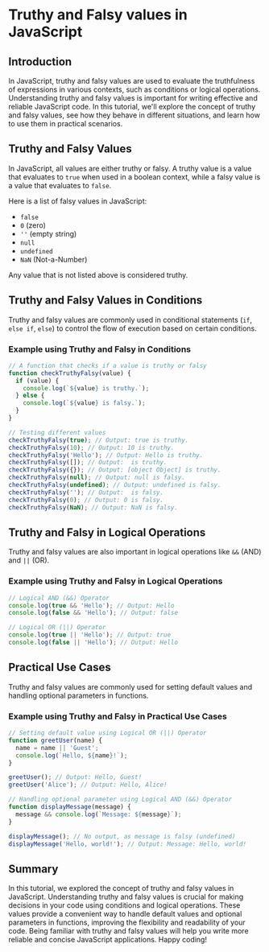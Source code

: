 # Truthy and Falsy values in JavaScript

## Introduction

In JavaScript, truthy and falsy values are used to evaluate the truthfulness of expressions in various contexts, such as conditions or logical operations. Understanding truthy and falsy values is important for writing effective and reliable JavaScript code. 
In this tutorial, we'll explore the concept of truthy and falsy values, see how they behave in different situations, and learn how to use them in practical scenarios.

## Truthy and Falsy Values

In JavaScript, all values are either truthy or falsy. A truthy value is a value that evaluates to `true` when used in a boolean context, while a falsy value is a value that evaluates to `false`.

Here is a list of falsy values in JavaScript:

- `false`
- `0` (zero)
- `''` (empty string)
- `null`
- `undefined`
- `NaN` (Not-a-Number)

Any value that is not listed above is considered truthy.

## Truthy and Falsy Values in Conditions

Truthy and falsy values are commonly used in conditional statements (`if`, `else if`, `else`) to control the flow of execution based on certain conditions.

### Example using Truthy and Falsy in Conditions

```javascript
// A function that checks if a value is truthy or falsy
function checkTruthyFalsy(value) {
  if (value) {
    console.log(`${value} is truthy.`);
  } else {
    console.log(`${value} is falsy.`);
  }
}

// Testing different values
checkTruthyFalsy(true); // Output: true is truthy.
checkTruthyFalsy(10); // Output: 10 is truthy.
checkTruthyFalsy('Hello'); // Output: Hello is truthy.
checkTruthyFalsy([]); // Output:  is truthy.
checkTruthyFalsy({}); // Output: [object Object] is truthy.
checkTruthyFalsy(null); // Output: null is falsy.
checkTruthyFalsy(undefined); // Output: undefined is falsy.
checkTruthyFalsy(''); // Output:  is falsy.
checkTruthyFalsy(0); // Output: 0 is falsy.
checkTruthyFalsy(NaN); // Output: NaN is falsy.
```

## Truthy and Falsy in Logical Operations

Truthy and falsy values are also important in logical operations like `&&` (AND) and `||` (OR).

### Example using Truthy and Falsy in Logical Operations

```javascript
// Logical AND (&&) Operator
console.log(true && 'Hello'); // Output: Hello
console.log(false && 'Hello'); // Output: false

// Logical OR (||) Operator
console.log(true || 'Hello'); // Output: true
console.log(false || 'Hello'); // Output: Hello
```

## Practical Use Cases

Truthy and falsy values are commonly used for setting default values and handling optional parameters in functions.

### Example using Truthy and Falsy in Practical Use Cases

```javascript
// Setting default value using Logical OR (||) Operator
function greetUser(name) {
  name = name || 'Guest';
  console.log(`Hello, ${name}!`);
}

greetUser(); // Output: Hello, Guest!
greetUser('Alice'); // Output: Hello, Alice!

// Handling optional parameter using Logical AND (&&) Operator
function displayMessage(message) {
  message && console.log(`Message: ${message}`);
}

displayMessage(); // No output, as message is falsy (undefined)
displayMessage('Hello, world!'); // Output: Message: Hello, world!
```

## Summary

In this tutorial, we explored the concept of truthy and falsy values in JavaScript. Understanding truthy and falsy values is crucial for making decisions in your code using conditions and logical operations. These values provide a convenient way to handle default values and optional parameters in functions, improving the flexibility and readability of your code. 
Being familiar with truthy and falsy values will help you write more reliable and concise JavaScript applications. Happy coding!